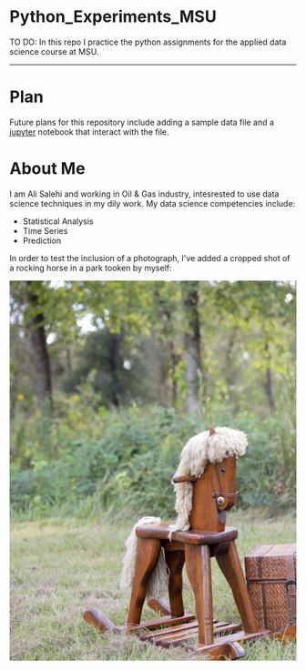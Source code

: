 # Python_Experiments_MSU
TO DO: In this repo I practice the python assignments for the applied data science course at MSU.

---
# Plan
Future plans for this repository include adding a sample data file and a [jupyter](jupyter) notebook that interact with the file.

 # About Me

I am Ali Salehi and working in Oil & Gas industry, intesrested to use data science techniques in my dily work.
My data science competencies include:
- Statistical Analysis
- Time Series
- Prediction

In order to test the inclusion of a photograph, I've added a cropped shot of a rocking horse in a park tooken by myself:

![alt text](wooden_horse_in_park.jpg)
